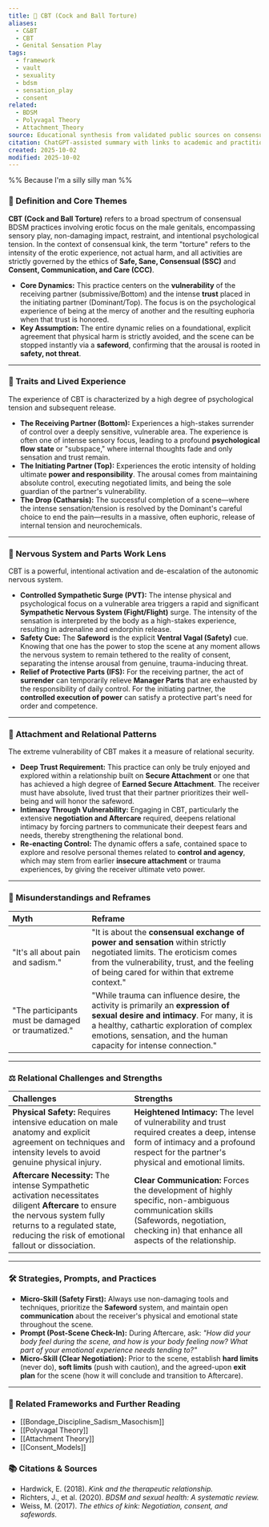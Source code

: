 ```yaml
---
title: 🔗 CBT (Cock and Ball Torture)
aliases:
  - C&BT
  - CBT
  - Genital Sensation Play
tags:
  - framework
  - vault
  - sexuality
  - bdsm
  - sensation_play
  - consent
related:
  - BDSM
  - Polyvagal Theory
  - Attachment_Theory
source: Educational synthesis from validated public sources on consensual kink
citation: ChatGPT-assisted summary with links to academic and practitioner materials
created: 2025-10-02
modified: 2025-10-02
---
```


<!-- @format -->

%% Because I'm a silly silly man %%

### 🧩 Definition and Core Themes

**CBT (Cock and Ball Torture)** refers to a broad spectrum of consensual BDSM practices involving erotic focus on the male genitals, encompassing sensory play, non-damaging impact, restraint, and intentional psychological tension. In the context of consensual kink, the term "torture" refers to the intensity of the erotic experience, not actual harm, and all activities are strictly governed by the ethics of **Safe, Sane, Consensual (SSC)** and **Consent, Communication, and Care (CCC)**.

- **Core Dynamics:** This practice centers on the **vulnerability** of the receiving partner (submissive/Bottom) and the intense **trust** placed in the initiating partner (Dominant/Top). The focus is on the psychological experience of being at the mercy of another and the resulting euphoria when that trust is honored.
- **Key Assumption:** The entire dynamic relies on a foundational, explicit agreement that physical harm is strictly avoided, and the scene can be stopped instantly via a **safeword**, confirming that the arousal is rooted in **safety, not threat**.

---

### 🌿 Traits and Lived Experience

The experience of CBT is characterized by a high degree of psychological tension and subsequent release.

- **The Receiving Partner (Bottom):** Experiences a high-stakes surrender of control over a deeply sensitive, vulnerable area. The experience is often one of intense sensory focus, leading to a profound **psychological flow state** or "subspace," where internal thoughts fade and only sensation and trust remain.
- **The Initiating Partner (Top):** Experiences the erotic intensity of holding ultimate **power and responsibility**. The arousal comes from maintaining absolute control, executing negotiated limits, and being the sole guardian of the partner's vulnerability.
- **The Drop (Catharsis):** The successful completion of a scene—where the intense sensation/tension is resolved by the Dominant's careful choice to end the pain—results in a massive, often euphoric, release of internal tension and neurochemicals.

---

### 🧠 Nervous System and Parts Work Lens

CBT is a powerful, intentional activation and de-escalation of the autonomic nervous system.

- **Controlled Sympathetic Surge (PVT):** The intense physical and psychological focus on a vulnerable area triggers a rapid and significant **Sympathetic Nervous System (Fight/Flight)** surge. The intensity of the sensation is interpreted by the body as a high-stakes experience, resulting in adrenaline and endorphin release.
- **Safety Cue:** The **Safeword** is the explicit **Ventral Vagal (Safety)** cue. Knowing that one has the power to stop the scene at any moment allows the nervous system to remain tethered to the reality of consent, separating the intense arousal from genuine, trauma-inducing threat.
- **Relief of Protective Parts (IFS):** For the receiving partner, the act of **surrender** can temporarily relieve **Manager Parts** that are exhausted by the responsibility of daily control. For the initiating partner, the **controlled execution of power** can satisfy a protective part's need for order and competence.

---

### 💞 Attachment and Relational Patterns

The extreme vulnerability of CBT makes it a measure of relational security.

- **Deep Trust Requirement:** This practice can only be truly enjoyed and explored within a relationship built on **Secure Attachment** or one that has achieved a high degree of **Earned Secure Attachment**. The receiver must have absolute, lived trust that their partner prioritizes their well-being and will honor the safeword.
- **Intimacy Through Vulnerability:** Engaging in CBT, particularly the extensive **negotiation and Aftercare** required, deepens relational intimacy by forcing partners to communicate their deepest fears and needs, thereby strengthening the relational bond.
- **Re-enacting Control:** The dynamic offers a safe, contained space to explore and resolve personal themes related to **control and agency**, which may stem from earlier **insecure attachment** or trauma experiences, by giving the receiver ultimate veto power.

---

### 🔄 Misunderstandings and Reframes

| Myth                                               | Reframe                                                                                                                                                                                                                                         |
| :------------------------------------------------- | :---------------------------------------------------------------------------------------------------------------------------------------------------------------------------------------------------------------------------------------------- |
| "It's all about pain and sadism."                  | "It is about the **consensual exchange of power and sensation** within strictly negotiated limits. The eroticism comes from the vulnerability, trust, and the feeling of being cared for within that extreme context."                          |
| "The participants must be damaged or traumatized." | "While trauma can influence desire, the activity is primarily an **expression of sexual desire and intimacy**. For many, it is a healthy, cathartic exploration of complex emotions, sensation, and the human capacity for intense connection." |

---

### ⚖️ Relational Challenges and Strengths

| Challenges                                                                                                                                                                                                               | Strengths                                                                                                                                                                                  |
| :----------------------------------------------------------------------------------------------------------------------------------------------------------------------------------------------------------------------- | :----------------------------------------------------------------------------------------------------------------------------------------------------------------------------------------- |
| **Physical Safety:** Requires intensive education on male anatomy and explicit agreement on techniques and intensity levels to avoid genuine physical injury.                                                            | **Heightened Intimacy:** The level of vulnerability and trust required creates a deep, intense form of intimacy and a profound respect for the partner's physical and emotional limits.    |
| **Aftercare Necessity:** The intense Sympathetic activation necessitates diligent **Aftercare** to ensure the nervous system fully returns to a regulated state, reducing the risk of emotional fallout or dissociation. | **Clear Communication:** Forces the development of highly specific, non-ambiguous communication skills (Safewords, negotiation, checking in) that enhance all aspects of the relationship. |

---

### 🛠️ Strategies, Prompts, and Practices

- **Micro-Skill (Safety First):** Always use non-damaging tools and techniques, prioritize the **Safeword** system, and maintain open **communication** about the receiver's physical and emotional state throughout the scene.
- **Prompt (Post-Scene Check-In):** During Aftercare, ask: _"How did your body feel during the scene, and how is your body feeling now? What part of your emotional experience needs tending to?"_
- **Micro-Skill (Clear Negotiation):** Prior to the scene, establish **hard limits** (never do), **soft limits** (push with caution), and the agreed-upon **exit plan** for the scene (how it will conclude and transition to Aftercare).

---

### 🔗 Related Frameworks and Further Reading

- [[Bondage_Discipline_Sadism_Masochism]]
- [[Polyvagal Theory]]
- [[Attachment Theory]]
- [[Consent_Models]]

### 📚 Citations & Sources

- Hardwick, E. (2018). _Kink and the therapeutic relationship._
- Richters, J., et al. (2020). _BDSM and sexual health: A systematic review._
- Weiss, M. (2017). _The ethics of kink: Negotiation, consent, and safewords._
